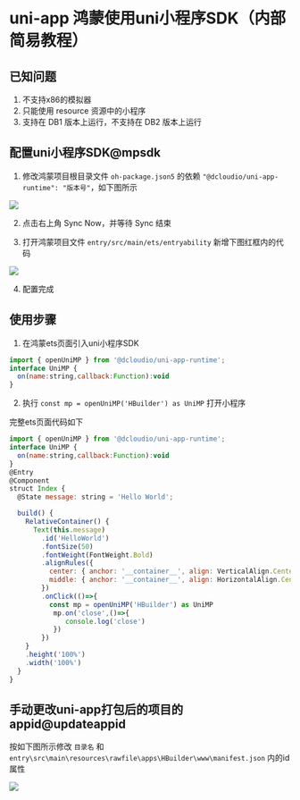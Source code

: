 # uni-app 鸿蒙使用uni小程序SDK（内部简易教程）

## 已知问题

1. 不支持x86的模拟器
2. 只能使用 resource 资源中的小程序
3. 支持在 DB1 版本上运行，不支持在 DB2 版本上运行

## 配置uni小程序SDK@mpsdk

1. 修改鸿蒙项目根目录文件 `oh-package.json5` 的依赖 `"@dcloudio/uni-app-runtime": "版本号"`，如下图所示

![](https://web-ext-storage.dcloud.net.cn/uni-app/harmony/dev/6ed02769-bbf1-46a9-aae5-80cebc86ba82.png)

2. 点击右上角 Sync Now，并等待 Sync 结束

3. 打开鸿蒙项目文件 `entry/src/main/ets/entryability` 新增下图红框内的代码

![](https://web-ext-storage.dcloud.net.cn/uni-app/harmony/dev/0a822b2b-147c-4aec-8f75-e68466be3911.png)

4. 配置完成

## 使用步骤

1. 在鸿蒙ets页面引入uni小程序SDK

```js
import { openUniMP } from '@dcloudio/uni-app-runtime';
interface UniMP {
  on(name:string,callback:Function):void
}
```

2. 执行 `const mp = openUniMP('HBuilder') as UniMP` 打开小程序

完整ets页面代码如下

```js
import { openUniMP } from '@dcloudio/uni-app-runtime';
interface UniMP {
  on(name:string,callback:Function):void
}
@Entry
@Component
struct Index {
  @State message: string = 'Hello World';

  build() {
    RelativeContainer() {
      Text(this.message)
        .id('HelloWorld')
        .fontSize(50)
        .fontWeight(FontWeight.Bold)
        .alignRules({
          center: { anchor: '__container__', align: VerticalAlign.Center },
          middle: { anchor: '__container__', align: HorizontalAlign.Center }
        })
        .onClick(()=>{
          const mp = openUniMP('HBuilder') as UniMP
           mp.on('close',()=>{
              console.log('close')
           })
        })
    }
    .height('100%')
    .width('100%')
  }
}
```

## 手动更改uni-app打包后的项目的appid@updateappid

按如下图所示修改 `目录名` 和 `entry\src\main\resources\rawfile\apps\HBuilder\www\manifest.json` 内的id属性

![](https://web-ext-storage.dcloud.net.cn/uni-app/harmony/dev/2637224c-67c1-4470-91ab-5f62440b73ea.png)

